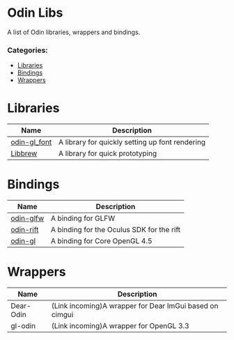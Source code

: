 # Odin Libs
A list of Odin libraries, wrappers and bindings.

### Categories:
  - [Libraries](#Libraries)
  - [Bindings](#Bindings)
  - [Wrappers](#Wrappers)

# Libraries
| Name                                                    | Description                              
|---------------------------------------------------------|---------------------
| [odin-gl_font](https://github.com/vassvik/odin-gl_font) | A library for quickly setting up font rendering
| [Libbrew](https://github.com/ThisDrunkDane/libbrew)     | A library for quick prototyping
# Bindings
| Name                                              | Description                              
|---------------------------------------------------|---------------------
| [odin-glfw](https://github.com/vassvik/odin-glfw) | A binding for GLFW   
| [odin-rift](https://github.com/vassvik/odin-rift) | A binding for the Oculus SDK for the rift
| [odin-gl](https://github.com/vassvik/odin-gl)     | A binding for Core OpenGL 4.5
# Wrappers
| Name      | Description                              
|-----------|---------------------
| Dear-Odin | (Link incoming)A wrapper for Dear ImGui based on cimgui 
| gl-odin   | (Link incoming)A wrapper for OpenGL 3.3
